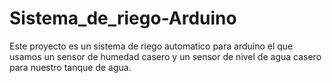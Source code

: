 # Sistema_de_riego-Arduino
Este proyecto es un sistema de riego automatico para arduino el que usamos un sensor de humedad casero y un sensor de nivel de agua casero para nuestro tanque de agua.
